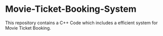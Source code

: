 # Movie-Ticket-Booking-System
This repository contains a C++ Code which includes a efficient system for Movie Ticket Booking.
